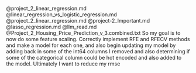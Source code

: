 @project_2_linear_regression.md @linear_regression_vs_logistic_regression.md @project_2_linear_regression.md @project-2_Important.md @lasso_regression.md @llm_read.md @Project_2_Housing_Price_Prediction_v_3.combined.txt So my goal is to now do some feature scaling. Correctly implement RFE and RFECV methods and make a model for each one, and also begin updating my model by adding back in some of the int64 columns I removed and also determining if some of the categorical column could be hot encoded and also added to the model. Ultimately I want to reduce my rmse
